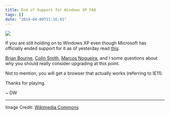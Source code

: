 ```yaml
---
title: End of Support for Windows XP FAQ
tags: []
date: "2014-04-09T21:16:41"
---
```

[1]: Microsoft_Windows_XP_logo_and_wordmark.svg

![][1]

If you are still holding on to Windows XP even though Microsoft has officially ended support for it as of yesterday read [this](http://www.microsoft.com/en-ca/trending/smb/FAQ-for-Windows-XP-End-of-Support-on-April-8-2014).

[Brian Bourne](https://twitter.com/brianbourne), [Colin Smith](https://twitter.com/CistelColin), [Marcos Nogueira](https://twitter.com/mdnoga), and I some questions about why you should really consider upgrading at this point.

Not to mention, you will get a browser that actually works (referring to IE11).

Thanks for playing.

~ DW

* * *

Image Credit: [Wikimedia Commons](http://commons.wikimedia.org/wiki/File:Microsoft_Windows_XP_logo_and_wordmark.svg)
